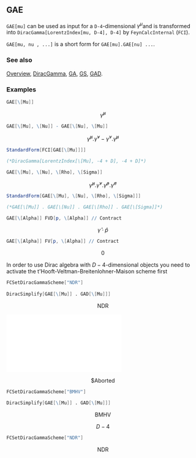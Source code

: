 ## GAE

`GAE[mu]` can be used as input for a `D-4`-dimensional $\gamma^{\mu }$and is transformed into `DiracGamma[LorentzIndex[mu, D-4], D-4]` by `FeynCalcInternal` (`FCI`).

`GAE[mu, nu , ...]` is a short form for `GAE[mu].GAE[nu] ...`.

### See also

[Overview](Extra/FeynCalc.md), [DiracGamma](DiracGamma.md), [GA](GA.md), [GS](GS.md), [GAD](GAD.md).

### Examples

```mathematica
GAE[\[Mu]]
```

$$\hat{\gamma }^{\mu }$$

```mathematica
GAE[\[Mu], \[Nu]] - GAE[\[Nu], \[Mu]]
```

$$\hat{\gamma }^{\mu }.\hat{\gamma }^{\nu }-\hat{\gamma }^{\nu }.\hat{\gamma }^{\mu }$$

```mathematica
StandardForm[FCI[GAE[\[Mu]]]]

(*DiracGamma[LorentzIndex[\[Mu], -4 + D], -4 + D]*)
```

```mathematica
GAE[\[Mu], \[Nu], \[Rho], \[Sigma]]
```

$$\hat{\gamma }^{\mu }.\hat{\gamma }^{\nu }.\hat{\gamma }^{\rho }.\hat{\gamma }^{\sigma }$$

```mathematica
StandardForm[GAE[\[Mu], \[Nu], \[Rho], \[Sigma]]]

(*GAE[\[Mu]] . GAE[\[Nu]] . GAE[\[Rho]] . GAE[\[Sigma]]*)
```

```mathematica
GAE[\[Alpha]] FVD[p, \[Alpha]] // Contract
```

$$\hat{\gamma }\cdot \hat{p}$$

```mathematica
GAE[\[Alpha]] FV[p, \[Alpha]] // Contract
```

$$0$$

In order to use Dirac algebra with $D-4$-dimensional objects you need to activate the t'Hooft-Veltman-Breitenlohner-Maison scheme first

```mathematica
FCSetDiracGammaScheme["NDR"] 
 
DiracSimplify[GAE[\[Mu]] . GAD[\[Mu]]]
```

$$\text{NDR}$$

![1mv5oz2r1f8id](img/1mv5oz2r1f8id.pdf)

$$\text{\$Aborted}$$

```mathematica
FCSetDiracGammaScheme["BMHV"] 
 
DiracSimplify[GAE[\[Mu]] . GAD[\[Mu]]]
```

$$\text{BMHV}$$

$$D-4$$

```mathematica
FCSetDiracGammaScheme["NDR"]
```

$$\text{NDR}$$